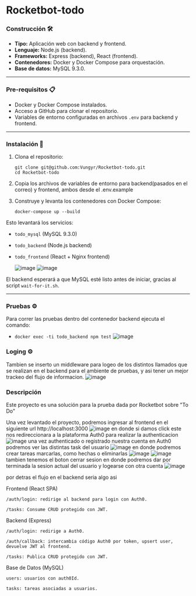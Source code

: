 # Rocketbot-todo

### Construcción 🛠️

* **Tipo:** Aplicación web con backend y frontend.  
* **Lenguaje:** Node.js (backend).  
* **Frameworks:** Express (backend), React (frontend).  
* **Contenedores:** Docker y Docker Compose para orquestación.  
* **Base de datos:** MySQL 9.3.0.  

---

### Pre-requisitos 📋

- Docker y Docker Compose instalados.  
- Acceso a GitHub para clonar el repositorio.  
- Variables de entorno configuradas en archivos `.env` para backend y frontend.  

---

### Instalación 🔧

1. Clona el repositorio:
    ```
    git clone git@github.com:Vungyr/Rocketbot-todo.git
    cd Rocketbot-todo
    ```

2. Copia los archivos de variables de entorno para backend(pasados en el correo) y frontend, ambos desde el .env.example


3. Construye y levanta los contenedores con Docker Compose:

    ```
    docker-compose up --build
    ```

Esto levantará los servicios:

- `todo_mysql` (MySQL 9.3.0)  
- `todo_backend` (Node.js backend)  
- `todo_frontend` (React + Nginx frontend)
  
  ![image](https://github.com/user-attachments/assets/f035f4a4-2344-4e9d-a5cf-5c986fc54e3c)
  ![image](https://github.com/user-attachments/assets/b244bb30-8374-4338-b5aa-302ddd5810a4)


El backend esperará a que MySQL esté listo antes de iniciar, gracias al script `wait-for-it.sh`.

---

### Pruebas ⚙️

Para correr las pruebas dentro del contenedor backend ejecuta el comando:
- `docker exec -ti todo_backend npm test`
![image](https://github.com/user-attachments/assets/facef3b1-eb41-452a-aa83-4d737b6faa8a)

### Loging ⚙️
Tambien se inserto un middleware para logeo de los distintos llamados que se realizan en el backend para el ambiente de pruebas, y asi tener un mejor trackeo del flujo de informacion.
![image](https://github.com/user-attachments/assets/18e558b2-5615-4cf8-92be-e0562a5448bf)

### Descripción
Este proyecto es una solución para la prueba dada por Rocketbot sobre "To Do"

Una vez levantado el proyecto, podremos ingresar al frontend en el siguiente url http://localhost:3000
![image](https://github.com/user-attachments/assets/d2b6de7b-ee2f-474a-9445-b6cb4c47ddc2)
en donde si damos click este nos redireccionara a la plataforma Auth0 para realizar la authenticacion
![image](https://github.com/user-attachments/assets/7f6926fb-22a9-408c-9a7c-fed7028a9611)
una vez authenticado o registrado nuestra cuenta en Auth0 podremos ver las distintas task del usuario
![image](https://github.com/user-attachments/assets/e6a3ea15-5e4f-4852-b327-431e9a395151)
en donde podremos crear tareas marcarlas, como hechas o eliminarlas
![image](https://github.com/user-attachments/assets/f7fb0b74-8bab-4fd2-8891-164451ae25db)
![image](https://github.com/user-attachments/assets/fdd64abc-1076-42cf-98e4-fae734ef492c)
tambien tenemos el boton cerrar sesion en donde podremos dar por terminada la sesion actual del usuario y logearse con otra cuenta
![image](https://github.com/user-attachments/assets/9acc87ec-9634-4507-b97e-e410f12f2843)

por detras el flujo en el backend seria algo asi

Frontend (React SPA)

    /auth/login: redirige al backend para login con Auth0.

    /tasks: Consume CRUD protegido con JWT.

Backend (Express)

    /auth/login: redirige a Auth0.

    /auth/callback: intercambia código Auth0 por token, upsert user, devuelve JWT al frontend.

    /tasks: Publica CRUD protegido con JWT.

Base de Datos (MySQL)

    users: usuarios con auth0Id.

    tasks: tareas asociadas a usuarios.



